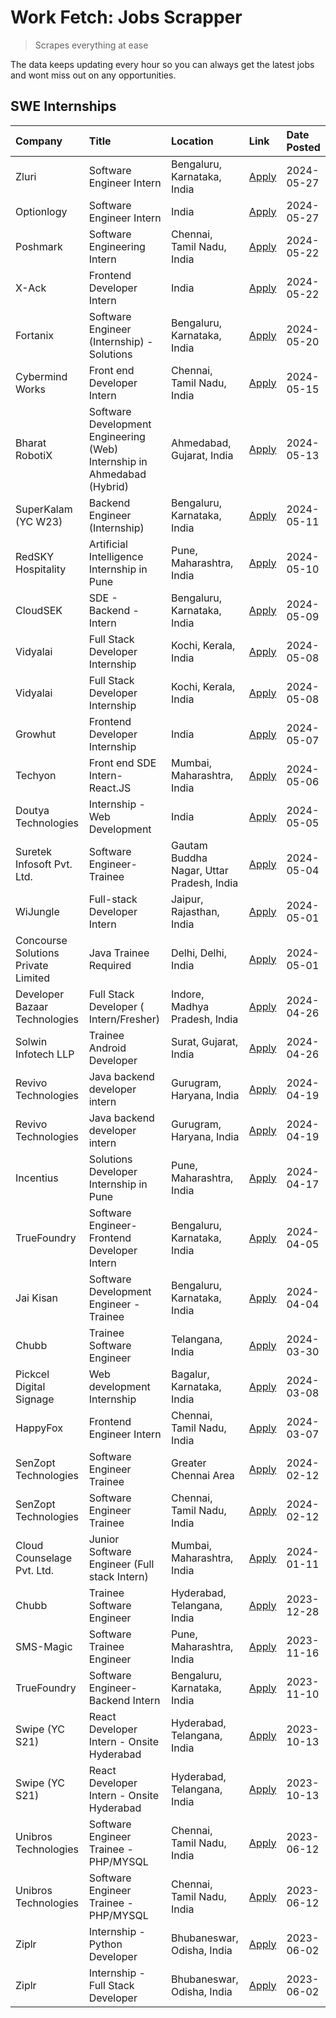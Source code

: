 # Work Fetch: Jobs Scrapper
> Scrapes everything at ease

The data keeps updating every hour so you can always get the latest jobs and wont miss out on any opportunities.

## SWE Internships
<!--START_SECTION:workfetch-->
| Company                             | Title                                                                   | Location                                  | Link                                                                                                                                                                                                                                                                                    | Date Posted   |
|:------------------------------------|:------------------------------------------------------------------------|:------------------------------------------|:----------------------------------------------------------------------------------------------------------------------------------------------------------------------------------------------------------------------------------------------------------------------------------------|:--------------|
| Zluri                               | Software Engineer Intern                                                | Bengaluru, Karnataka, India               | [Apply](https://in.linkedin.com/jobs/view/software-engineer-intern-at-zluri-3935996498?position=53&pageNum=0&refId=CoKmvMa68MtseoASLFN9%2Fw%3D%3D&trackingId=cfo7cML%2FBr0HPRIgRwmKXA%3D%3D&trk=public_jobs_jserp-result_search-card)                                                   | 2024-05-27    |
| Optionlogy                          | Software Engineer Intern                                                | India                                     | [Apply](https://in.linkedin.com/jobs/view/software-engineer-intern-at-optionlogy-3935949453?position=57&pageNum=0&refId=CoKmvMa68MtseoASLFN9%2Fw%3D%3D&trackingId=sgSPThrPZNqlELPkr%2F%2FnkA%3D%3D&trk=public_jobs_jserp-result_search-card)                                            | 2024-05-27    |
| Poshmark                            | Software Engineering Intern                                             | Chennai, Tamil Nadu, India                | [Apply](https://in.linkedin.com/jobs/view/software-engineering-intern-at-poshmark-3846946793?position=23&pageNum=0&refId=CoKmvMa68MtseoASLFN9%2Fw%3D%3D&trackingId=FTEPozgGlgLL80Y7mjN3xQ%3D%3D&trk=public_jobs_jserp-result_search-card)                                               | 2024-05-22    |
| X-Ack                               | Frontend Developer Intern                                               | India                                     | [Apply](https://in.linkedin.com/jobs/view/frontend-developer-intern-at-x-ack-3925983173?position=39&pageNum=0&refId=CoKmvMa68MtseoASLFN9%2Fw%3D%3D&trackingId=njXqz%2FDU4yn3mkSix8j5cg%3D%3D&trk=public_jobs_jserp-result_search-card)                                                  | 2024-05-22    |
| Fortanix                            | Software Engineer (Internship) - Solutions                              | Bengaluru, Karnataka, India               | [Apply](https://in.linkedin.com/jobs/view/software-engineer-internship-solutions-at-fortanix-3930115670?position=3&pageNum=0&refId=CoKmvMa68MtseoASLFN9%2Fw%3D%3D&trackingId=e3r7vuiR020bCtxV9j4muA%3D%3D&trk=public_jobs_jserp-result_search-card)                                     | 2024-05-20    |
| Cybermind Works                     | Front end Developer Intern                                              | Chennai, Tamil Nadu, India                | [Apply](https://in.linkedin.com/jobs/view/front-end-developer-intern-at-cybermind-works-3926293396?position=52&pageNum=0&refId=CoKmvMa68MtseoASLFN9%2Fw%3D%3D&trackingId=3HZWhb%2BbEsGJ4CMvPbtvoA%3D%3D&trk=public_jobs_jserp-result_search-card)                                       | 2024-05-15    |
| Bharat RobotiX                      | Software Development Engineering (Web) Internship in Ahmedabad (Hybrid) | Ahmedabad, Gujarat, India                 | [Apply](https://in.linkedin.com/jobs/view/software-development-engineering-web-internship-in-ahmedabad-hybrid-at-bharat-robotix-3924897657?position=13&pageNum=0&refId=CoKmvMa68MtseoASLFN9%2Fw%3D%3D&trackingId=GsaEKWhMf0TvO6MRjqCiRA%3D%3D&trk=public_jobs_jserp-result_search-card) | 2024-05-13    |
| SuperKalam (YC W23)                 | Backend Engineer (Internship)                                           | Bengaluru, Karnataka, India               | [Apply](https://in.linkedin.com/jobs/view/backend-engineer-internship-at-superkalam-yc-w23-3922671591?position=8&pageNum=0&refId=CoKmvMa68MtseoASLFN9%2Fw%3D%3D&trackingId=8siyOAir%2BahrJ4lGVzc8zA%3D%3D&trk=public_jobs_jserp-result_search-card)                                     | 2024-05-11    |
| RedSKY Hospitality                  | Artificial Intelligence Internship in Pune                              | Pune, Maharashtra, India                  | [Apply](https://in.linkedin.com/jobs/view/artificial-intelligence-internship-in-pune-at-redsky-hospitality-3923027279?position=58&pageNum=0&refId=CoKmvMa68MtseoASLFN9%2Fw%3D%3D&trackingId=8uDzYErBVQTQWVN6r81SRg%3D%3D&trk=public_jobs_jserp-result_search-card)                      | 2024-05-10    |
| CloudSEK                            | SDE - Backend - Intern                                                  | Bengaluru, Karnataka, India               | [Apply](https://in.linkedin.com/jobs/view/sde-backend-intern-at-cloudsek-3920377259?position=6&pageNum=0&refId=CoKmvMa68MtseoASLFN9%2Fw%3D%3D&trackingId=A56Zd%2BQDFyX%2FkGAYzIZRVQ%3D%3D&trk=public_jobs_jserp-result_search-card)                                                     | 2024-05-09    |
| Vidyalai                            | Full Stack Developer Internship                                         | Kochi, Kerala, India                      | [Apply](https://in.linkedin.com/jobs/view/full-stack-developer-internship-at-vidyalai-3917285346?position=32&pageNum=0&refId=CoKmvMa68MtseoASLFN9%2Fw%3D%3D&trackingId=aHkZVvCnzcm82H2y%2BvvbjQ%3D%3D&trk=public_jobs_jserp-result_search-card)                                         | 2024-05-08    |
| Vidyalai                            | Full Stack Developer Internship                                         | Kochi, Kerala, India                      | [Apply](https://in.linkedin.com/jobs/view/full-stack-developer-internship-at-vidyalai-3917285346?position=7&pageNum=2&refId=IhzKvtFDxpa9ONuDOPzNGA%3D%3D&trackingId=zGdbsTfsp1vDIy6ARempcA%3D%3D&trk=public_jobs_jserp-result_search-card)                                              | 2024-05-08    |
| Growhut                             | Frontend Developer Internship                                           | India                                     | [Apply](https://in.linkedin.com/jobs/view/frontend-developer-internship-at-growhut-3916739895?position=11&pageNum=0&refId=CoKmvMa68MtseoASLFN9%2Fw%3D%3D&trackingId=k5xfZ4ZAIamyWVvWFw%2B8UA%3D%3D&trk=public_jobs_jserp-result_search-card)                                            | 2024-05-07    |
| Techyon                             | Front end SDE Intern- React.JS                                          | Mumbai, Maharashtra, India                | [Apply](https://in.linkedin.com/jobs/view/front-end-sde-intern-react-js-at-techyon-3917863085?position=46&pageNum=0&refId=CoKmvMa68MtseoASLFN9%2Fw%3D%3D&trackingId=ojONeDQYP9me14XFVPtofw%3D%3D&trk=public_jobs_jserp-result_search-card)                                              | 2024-05-06    |
| Doutya Technologies                 | Internship - Web Development                                            | India                                     | [Apply](https://in.linkedin.com/jobs/view/internship-web-development-at-doutya-technologies-3915234831?position=45&pageNum=0&refId=CoKmvMa68MtseoASLFN9%2Fw%3D%3D&trackingId=avGZURqql9M78ASdH%2BECzA%3D%3D&trk=public_jobs_jserp-result_search-card)                                   | 2024-05-05    |
| Suretek Infosoft Pvt. Ltd.          | Software Engineer-Trainee                                               | Gautam Buddha Nagar, Uttar Pradesh, India | [Apply](https://in.linkedin.com/jobs/view/software-engineer-trainee-at-suretek-infosoft-pvt-ltd-3916999948?position=17&pageNum=0&refId=CoKmvMa68MtseoASLFN9%2Fw%3D%3D&trackingId=FNNRIyKM9O5dI2uqgiWJeQ%3D%3D&trk=public_jobs_jserp-result_search-card)                                 | 2024-05-04    |
| WiJungle                            | Full-stack Developer Intern                                             | Jaipur, Rajasthan, India                  | [Apply](https://in.linkedin.com/jobs/view/full-stack-developer-intern-at-wijungle-3912864543?position=36&pageNum=0&refId=CoKmvMa68MtseoASLFN9%2Fw%3D%3D&trackingId=vqgKjAQn%2Bqb%2BLxNr0UVIbQ%3D%3D&trk=public_jobs_jserp-result_search-card)                                           | 2024-05-01    |
| Concourse Solutions Private Limited | Java Trainee Required                                                   | Delhi, Delhi, India                       | [Apply](https://in.linkedin.com/jobs/view/java-trainee-required-at-concourse-solutions-private-limited-3912869388?position=54&pageNum=0&refId=CoKmvMa68MtseoASLFN9%2Fw%3D%3D&trackingId=lL2SOj16WZBiEbFSAEiFqw%3D%3D&trk=public_jobs_jserp-result_search-card)                          | 2024-05-01    |
| Developer Bazaar Technologies       | Full Stack Developer ( Intern/Fresher)                                  | Indore, Madhya Pradesh, India             | [Apply](https://in.linkedin.com/jobs/view/full-stack-developer-intern-fresher-at-developer-bazaar-technologies-3911563564?position=44&pageNum=0&refId=CoKmvMa68MtseoASLFN9%2Fw%3D%3D&trackingId=ULzoYFytlNJ%2B%2Bemvjwt3Rw%3D%3D&trk=public_jobs_jserp-result_search-card)              | 2024-04-26    |
| Solwin Infotech LLP                 | Trainee Android Developer                                               | Surat, Gujarat, India                     | [Apply](https://in.linkedin.com/jobs/view/trainee-android-developer-at-solwin-infotech-llp-3909398018?position=51&pageNum=0&refId=CoKmvMa68MtseoASLFN9%2Fw%3D%3D&trackingId=WmYcYCHnQVVirgP%2BewJ7Gg%3D%3D&trk=public_jobs_jserp-result_search-card)                                    | 2024-04-26    |
| Revivo Technologies                 | Java backend developer intern                                           | Gurugram, Haryana, India                  | [Apply](https://in.linkedin.com/jobs/view/java-backend-developer-intern-at-revivo-technologies-3906034446?position=26&pageNum=0&refId=CoKmvMa68MtseoASLFN9%2Fw%3D%3D&trackingId=cv6RLo1C2BMyEzIgYzroCw%3D%3D&trk=public_jobs_jserp-result_search-card)                                  | 2024-04-19    |
| Revivo Technologies                 | Java backend developer intern                                           | Gurugram, Haryana, India                  | [Apply](https://in.linkedin.com/jobs/view/java-backend-developer-intern-at-revivo-technologies-3906034446?position=1&pageNum=2&refId=IhzKvtFDxpa9ONuDOPzNGA%3D%3D&trackingId=cfuyY0%2B0nYbNwa2wfKm6PQ%3D%3D&trk=public_jobs_jserp-result_search-card)                                   | 2024-04-19    |
| Incentius                           | Solutions Developer Internship in Pune                                  | Pune, Maharashtra, India                  | [Apply](https://in.linkedin.com/jobs/view/solutions-developer-internship-in-pune-at-incentius-3904329499?position=14&pageNum=0&refId=CoKmvMa68MtseoASLFN9%2Fw%3D%3D&trackingId=A6r4nnRh4XyCKL1RgRSXWg%3D%3D&trk=public_jobs_jserp-result_search-card)                                   | 2024-04-17    |
| TrueFoundry                         | Software Engineer- Frontend Developer Intern                            | Bengaluru, Karnataka, India               | [Apply](https://in.linkedin.com/jobs/view/software-engineer-frontend-developer-intern-at-truefoundry-3887320206?position=12&pageNum=0&refId=CoKmvMa68MtseoASLFN9%2Fw%3D%3D&trackingId=4zxpXjdslXXg38JxRQrSww%3D%3D&trk=public_jobs_jserp-result_search-card)                            | 2024-04-05    |
| Jai Kisan                           | Software Development Engineer - Trainee                                 | Bengaluru, Karnataka, India               | [Apply](https://in.linkedin.com/jobs/view/software-development-engineer-trainee-at-jai-kisan-3913911193?position=15&pageNum=0&refId=CoKmvMa68MtseoASLFN9%2Fw%3D%3D&trackingId=K7pBpmJiZfmNUGGTEFBkJQ%3D%3D&trk=public_jobs_jserp-result_search-card)                                    | 2024-04-04    |
| Chubb                               | Trainee Software Engineer                                               | Telangana, India                          | [Apply](https://in.linkedin.com/jobs/view/trainee-software-engineer-at-chubb-3909641440?position=16&pageNum=0&refId=CoKmvMa68MtseoASLFN9%2Fw%3D%3D&trackingId=WbB%2FAKJtWejhTQESLkYaKw%3D%3D&trk=public_jobs_jserp-result_search-card)                                                  | 2024-03-30    |
| Pickcel Digital Signage             | Web development Internship                                              | Bagalur, Karnataka, India                 | [Apply](https://in.linkedin.com/jobs/view/web-development-internship-at-pickcel-digital-signage-3849506118?position=43&pageNum=0&refId=CoKmvMa68MtseoASLFN9%2Fw%3D%3D&trackingId=cByQpkBxosClN1U4wNB1kA%3D%3D&trk=public_jobs_jserp-result_search-card)                                 | 2024-03-08    |
| HappyFox                            | Frontend Engineer Intern                                                | Chennai, Tamil Nadu, India                | [Apply](https://in.linkedin.com/jobs/view/frontend-engineer-intern-at-happyfox-3848357951?position=41&pageNum=0&refId=CoKmvMa68MtseoASLFN9%2Fw%3D%3D&trackingId=o1kqms1%2BAQA%2BWPl4lU2iyA%3D%3D&trk=public_jobs_jserp-result_search-card)                                              | 2024-03-07    |
| SenZopt Technologies                | Software Engineer Trainee                                               | Greater Chennai Area                      | [Apply](https://in.linkedin.com/jobs/view/software-engineer-trainee-at-senzopt-technologies-3827688781?position=24&pageNum=0&refId=CoKmvMa68MtseoASLFN9%2Fw%3D%3D&trackingId=bEEtuBg5sCmzl4%2Bv8pH0Cw%3D%3D&trk=public_jobs_jserp-result_search-card)                                   | 2024-02-12    |
| SenZopt Technologies                | Software Engineer Trainee                                               | Chennai, Tamil Nadu, India                | [Apply](https://in.linkedin.com/jobs/view/software-engineer-trainee-at-senzopt-technologies-3827686880?position=38&pageNum=0&refId=CoKmvMa68MtseoASLFN9%2Fw%3D%3D&trackingId=1S8wY4TZINSHHhhWPP84fA%3D%3D&trk=public_jobs_jserp-result_search-card)                                     | 2024-02-12    |
| Cloud Counselage Pvt. Ltd.          | Junior Software Engineer (Full stack Intern)                            | Mumbai, Maharashtra, India                | [Apply](https://in.linkedin.com/jobs/view/junior-software-engineer-full-stack-intern-at-cloud-counselage-pvt-ltd-3803132814?position=20&pageNum=0&refId=CoKmvMa68MtseoASLFN9%2Fw%3D%3D&trackingId=8GnILf1%2BfwLIL86vGqrpRw%3D%3D&trk=public_jobs_jserp-result_search-card)              | 2024-01-11    |
| Chubb                               | Trainee Software Engineer                                               | Hyderabad, Telangana, India               | [Apply](https://in.linkedin.com/jobs/view/trainee-software-engineer-at-chubb-3811550279?position=55&pageNum=0&refId=CoKmvMa68MtseoASLFN9%2Fw%3D%3D&trackingId=DzMFnlfvDLpcaWHtwfsxZQ%3D%3D&trk=public_jobs_jserp-result_search-card)                                                    | 2023-12-28    |
| SMS-Magic                           | Software Trainee Engineer                                               | Pune, Maharashtra, India                  | [Apply](https://in.linkedin.com/jobs/view/software-trainee-engineer-at-sms-magic-3761409781?position=22&pageNum=0&refId=CoKmvMa68MtseoASLFN9%2Fw%3D%3D&trackingId=HZtfNuP0KOQU1bUuuOplXQ%3D%3D&trk=public_jobs_jserp-result_search-card)                                                | 2023-11-16    |
| TrueFoundry                         | Software Engineer-Backend Intern                                        | Bengaluru, Karnataka, India               | [Apply](https://in.linkedin.com/jobs/view/software-engineer-backend-intern-at-truefoundry-3779508170?position=21&pageNum=0&refId=CoKmvMa68MtseoASLFN9%2Fw%3D%3D&trackingId=xH8rd8A%2F6txXN%2FeE0Vw5XQ%3D%3D&trk=public_jobs_jserp-result_search-card)                                   | 2023-11-10    |
| Swipe (YC S21)                      | React Developer Intern - Onsite Hyderabad                               | Hyderabad, Telangana, India               | [Apply](https://in.linkedin.com/jobs/view/react-developer-intern-onsite-hyderabad-at-swipe-yc-s21-3737600089?position=29&pageNum=0&refId=CoKmvMa68MtseoASLFN9%2Fw%3D%3D&trackingId=n7CcJFPkbHWQAVMdBU0Ufw%3D%3D&trk=public_jobs_jserp-result_search-card)                               | 2023-10-13    |
| Swipe (YC S21)                      | React Developer Intern - Onsite Hyderabad                               | Hyderabad, Telangana, India               | [Apply](https://in.linkedin.com/jobs/view/react-developer-intern-onsite-hyderabad-at-swipe-yc-s21-3737600089?position=4&pageNum=2&refId=IhzKvtFDxpa9ONuDOPzNGA%3D%3D&trackingId=5vfOftd2RQSVvvX2UWP1AA%3D%3D&trk=public_jobs_jserp-result_search-card)                                  | 2023-10-13    |
| Unibros Technologies                | Software Engineer Trainee - PHP/MYSQL                                   | Chennai, Tamil Nadu, India                | [Apply](https://in.linkedin.com/jobs/view/software-engineer-trainee-php-mysql-at-unibros-technologies-3656599241?position=27&pageNum=0&refId=CoKmvMa68MtseoASLFN9%2Fw%3D%3D&trackingId=3VTt83%2BESkr6qLO2xsFczw%3D%3D&trk=public_jobs_jserp-result_search-card)                         | 2023-06-12    |
| Unibros Technologies                | Software Engineer Trainee - PHP/MYSQL                                   | Chennai, Tamil Nadu, India                | [Apply](https://in.linkedin.com/jobs/view/software-engineer-trainee-php-mysql-at-unibros-technologies-3656599241?position=2&pageNum=2&refId=IhzKvtFDxpa9ONuDOPzNGA%3D%3D&trackingId=bmdmJFuyIffNOBE4%2BuC6ew%3D%3D&trk=public_jobs_jserp-result_search-card)                            | 2023-06-12    |
| Ziplr                               | Internship - Python Developer                                           | Bhubaneswar, Odisha, India                | [Apply](https://in.linkedin.com/jobs/view/internship-python-developer-at-ziplr-3645677592?position=49&pageNum=0&refId=CoKmvMa68MtseoASLFN9%2Fw%3D%3D&trackingId=gTWE8AmzQ5p6RldAkZn7mA%3D%3D&trk=public_jobs_jserp-result_search-card)                                                  | 2023-06-02    |
| Ziplr                               | Internship - Full Stack Developer                                       | Bhubaneswar, Odisha, India                | [Apply](https://in.linkedin.com/jobs/view/internship-full-stack-developer-at-ziplr-3645675705?position=56&pageNum=0&refId=CoKmvMa68MtseoASLFN9%2Fw%3D%3D&trackingId=zavXI0xTxYNp7BvbGMuwQw%3D%3D&trk=public_jobs_jserp-result_search-card)                                              | 2023-06-02    |
<!--END_SECTION:workfetch-->
